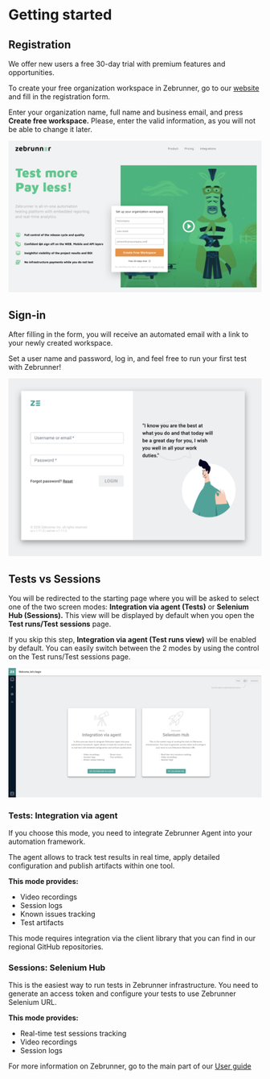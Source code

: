 # Getting started

## Registration

We offer new users a free 30-day trial with premium features and opportunities.

To create your free organization workspace in Zebrunner, go to our [website](https://zebrunner.com) and fill in the registration form. 

Enter your organization name, full name and business email, and press **Create free workspace.**
Please, enter the valid information, as you will not be able to change it later.

![Registration](https://github.com/zebrunner/documentation/blob/master/docs/assets/images/registration.png?raw=true)

## Sign-in

After filling in the form, you will receive an automated email with a link to your newly created workspace. 

Set a user name and password, log in, and feel free to run your first test with Zebrunner!

![Sign-in](https://github.com/zebrunner/documentation/blob/master/docs/assets/images/sign_in.png?raw=true)

## Tests vs Sessions

You will be redirected to the starting page where you will be asked to select one of the two screen modes: **Integration via agent (Tests)** or **Selenium Hub (Sessions).** This view will be displayed by default when you open the **Test runs/Test sessions** page.

If you skip this step, **Integration via agent (Test runs view)** will be enabled by default. You can easily switch between the 2 modes by using the control on the Test runs/Test sessions page.

![Test Runs and Test Sessions](https://github.com/zebrunner/documentation/blob/master/docs/assets/images/test_runs_and_sessions.png?raw=true)

### Tests: Integration via agent

If you choose this mode, you need to integrate Zebrunner Agent into your automation framework. 

The agent allows to track test results in real time, apply detailed configuration and publish artifacts within one tool.

**This mode provides:**

* Video recordings
* Session logs
* Known issues tracking
* Test artifacts

This mode requires integration via the client library that you can find in our regional GitHub repositories.

### Sessions: Selenium Hub

This is the easiest way to run tests in Zebrunner infrastructure. You need to generate an access token and configure your tests to use Zebrunner Selenium URL.

**This mode provides:**

* Real-time test sessions tracking
* Video recordings
* Session logs

For more information on Zebrunner, go to the main part of our [User guide](https://zebrunner.github.io/documentation/guide/user_profile)
